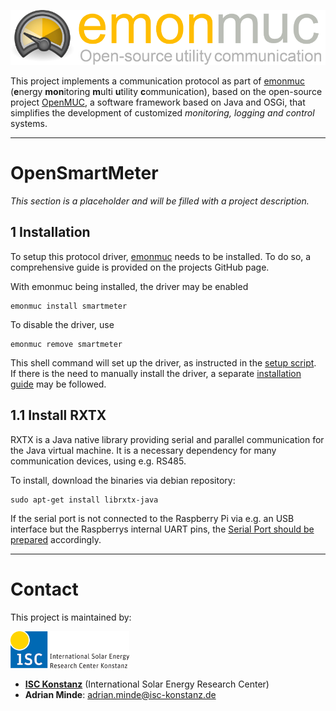 ![emonmuc header](docs/img/emonmuc-logo.png)

This project implements a communication protocol as part of [emonmuc](https://github.com/isc-konstanz/emonmuc/) (**e**nergy **mon**itoring **m**ulti **u**tility **c**ommunication), based on the open-source project [OpenMUC](https://www.openmuc.org/), a software framework based on Java and OSGi, that simplifies the development of customized *monitoring, logging and control* systems.


----------

# OpenSmartMeter

*This section is a placeholder and will be filled with a project description.*


## 1 Installation

To setup this protocol driver, [emonmuc](https://github.com/isc-konstanz/emonmuc/) needs to be installed. To do so, a comprehensive guide is provided on the projects GitHub page.

With emonmuc being installed, the driver may be enabled

~~~
emonmuc install smartmeter
~~~

To disable the driver, use

~~~
emonmuc remove smartmeter
~~~

This shell command will set up the driver, as instructed in the [setup script](setup.sh).  
If there is the need to manually install the driver, a separate [installation guide](docs/LinuxInstall.md) may be followed.


## 1.1 Install RXTX 

RXTX is a Java native library providing serial and parallel communication for the Java virtual machine. It is a necessary dependency for many communication devices, using e.g. RS485.

To install, download the binaries via debian repository:

~~~
sudo apt-get install librxtx-java
~~~

If the serial port is not connected to the Raspberry Pi via e.g. an USB interface but the Raspberrys internal UART pins, the [Serial Port should be prepared](https://github.com/isc-konstanz/emonmuc/blob/master/docs/LinuxSerialPort.md) accordingly.


----------

# Contact

This project is maintained by:

![ISC logo](docs/img/isc-logo.png)

- **[ISC Konstanz](http://isc-konstanz.de/)** (International Solar Energy Research Center)
- **Adrian Minde**: adrian.minde@isc-konstanz.de
